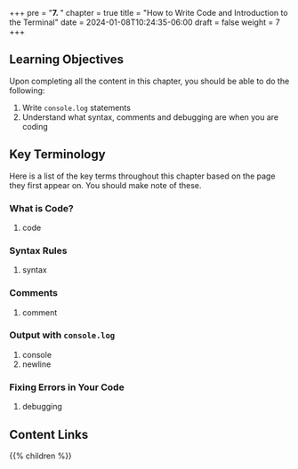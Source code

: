 +++
pre = "<b>7. </b>"
chapter = true
title = "How to Write Code and Introduction to the Terminal"
date = 2024-01-08T10:24:35-06:00
draft = false
weight = 7
+++

## Learning Objectives

Upon completing all the content in this chapter, you should be able to do the following:

1. Write `console.log` statements
1. Understand what syntax, comments and debugging are when you are coding

## Key Terminology

Here is a list of the key terms throughout this chapter based on the page they first appear on. You should make note of these.

### What is Code?

1. code

### Syntax Rules

1. syntax

### Comments

1. comment

### Output with `console.log`

1. console
1. newline

### Fixing Errors in Your Code

1. debugging

## Content Links

{{% children %}}
